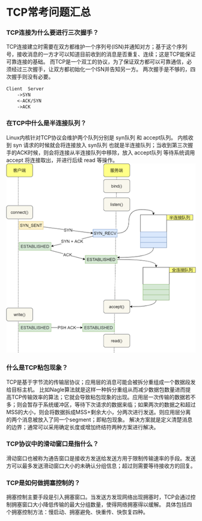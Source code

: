 # TCP常考问题汇总

### TCP连接为什么要进行三次握手？
TCP连接建立时需要在双方都维护一个序列号(ISN)并通知对方；基于这个序列号，接收消息的一方才可以知道目前收到的消息是否重复、连续；这是TCP能保证可靠连接的基础。
而TCP是一个双工的协议，为了保证双方都可以可靠通信，必须经过三次握手，让双方都初始化一个ISN并告知另一方。
两次握手是不够的，四次握手则没有必要。

```
Client  Server
    ->SYN
    <-ACK/SYN
    ->ACK
```

### 在TCP中什么是半连接队列？
Linux内核针对TCP协议会维护两个队列分别是 syn队列 和 accept队列。
内核收到 syn 请求的时候就会将连接放入 syn队列 也就是半连接队列；当收到第三次握手的ACK时候，则会将连接从半连接队列中移除，放入 accept队列 等待系统调用 accept 将连接取出，并进行后续 read 等操作。
![](2022-05-07-19-15-46.png)

### 什么是TCP粘包现象？
TCP是基于字节流的传输层协议；应用层的消息可能会被拆分重组成一个数据段发给目标主机。
比如Nagle算法就是这样一种拆分重组从而减少数据包数量进而提高TCP传输效率的算法；它就会导致粘包现象的出现。应用层一次传输的数据若不多；则会暂存于系统缓冲区，等待下次请求的数据来临；如果两次的数据之和超过MSS的大小，则会将数据拆成MSS+剩余大小，分两次进行发送。则应用层分离的两个消息被放入了同一个segment；即粘包现象。
解决方案就是定义清楚消息的边界；通常可以采用确定长度或增加终结符两种方案进行解决。

### TCP协议中的滑动窗口是指什么？
滑动窗口也被称为通告窗口是接收方发送给发送方用于限制传输速率的手段。发送方可以最多发送滑动窗口大小的未确认分组信息；超过则需要等待接收方的回复。

### TCP是如何做拥塞控制的？
拥塞控制主要手段是引入拥塞窗口。当发送方发现网络出现拥塞时，TCP会通过控制拥塞窗口大小降低传输的最大分组数量，使得网络拥塞得以缓解。
具体包括四个拥塞控制方法：慢启动、拥塞避免、快重传、快恢复四种。
